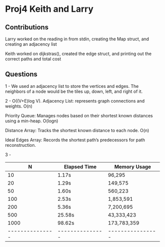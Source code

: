 # Proj4 Keith and Larry

## Contributions

Larry worked on the reading in from stdin, creating the Map struct, and creating an adjacency list

Keith worked on dijkstras(), created the edge struct, and printing out the correct paths and total cost

## Questions

1 - We used an adjacency list to store the vertices and edges. The neighbors of a node would be the tiles up, down, left, and right of it.

2 -  O((V+E)log V).
Adjacency List: represents graph connections and weights. O(n)

Priority Queue: Manages nodes based on their shortest known distances using a min-heap. O(logn)

Distance Array: Tracks the shortest known distance to each node. O(n)

Ideal Edges Array: Records the shortest path’s predecessors for path reconstruction.

3 -

| N             | Elapsed Time  | Memory Usage   |
|---------------|---------------|----------------|
| 10            | 1.17s         | 96,295         |
| 20            | 1.29s         | 149,575        |
| 50            | 1.60s         | 560,223        |
| 100           | 2.53s         | 1,853,591      |
| 200           | 5.36s         | 7,200,695      |
| 500           | 25.58s        | 43,333,423     |
| 1000          | 98.62s        | 173,783,359    |
|---------------|---------------|----------------|
